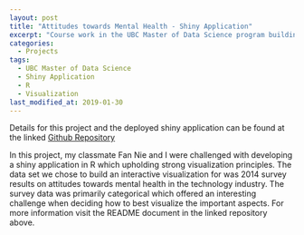 ```yaml
---
layout: post
title: "Attitudes towards Mental Health - Shiny Application"
excerpt: "Course work in the UBC Master of Data Science program building a shiny application in R while following visualization principles"
categories:
  - Projects
tags:
  - UBC Master of Data Science
  - Shiny Application
  - R
  - Visualization
last_modified_at: 2019-01-30
---
```


Details for this project and the deployed shiny application can be found at the linked [Github Repository](https://github.com/UBC-MDS/mental-health-analysis-and-app)  

In this project, my classmate Fan Nie and I were challenged with developing a shiny application in R which upholding strong visualization principles. The data set we chose to build an interactive visualization for was 2014 survey results on attitudes towards mental health in the technology industry. The survey data was primarily categorical which offered an interesting challenge when deciding how to best visualize the important aspects. For more information visit the README document in the linked repository above.
